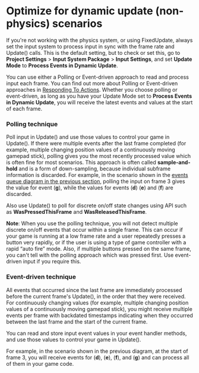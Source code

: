 # Optimize for dynamic update (non-physics) scenarios

If you're not working with the physics system, or using FixedUpdate, always set the input system to process input in sync with the frame rate and Update() calls. This is the default setting, but to check or set this, go to  **Project Settings** \> **Input System Package** \> **Input Settings**, and set **Update Mode** to **Process Events in Dynamic Update**.

You can use either a Polling or Event-driven approach to read and process input each frame. You can find out more about Polling or Event-driven approaches in [Responding To Actions](RespondingToActions.html). Whether you choose polling or event-driven, as long as you have your Update Mode set to **Process Events in Dynamic Update**, you will receive the latest events and values at the start of each frame.

### Polling technique

Poll input in Update() and use those values to control your game in Update(). If there were multiple events after the last frame completed (for example, multiple changing position values of a continuously moving gamepad stick), polling gives you the most recently processed value which is often fine for most scenarios. This approach is often called **sample-and-hold** and is a form of down-sampling, because individual subframe information is discarded. For example, in the scenario shown in the [events queue diagram in the previous section](TimingInputEventsQueue.md), polling the input on frame 3 gives the value for event (**g**), while the values for events (**d**) (**e**) and (**f**) are discarded.

Also use Update() to poll for discrete on/off state changes using API such as **WasPressedThisFrame** and **WasReleasedThisFrame**.

**Note**: When you use the polling technique, you will not detect multiple discrete on/off events that occur within a single frame. This can occur if your game is running at a low frame rate and a user repeatedly presses a button very rapidly, or if the user is using a type of game controller with a rapid “auto fire” mode. Also, if multiple buttons pressed on the same frame, you can't tell with the polling approach which was pressed first. Use event-driven input if you require this.

### Event-driven technique

All events that occurred since the last frame are immediately processed before the current frame's Update(), in the order that they were received. For continuously changing values  (for example, multiple changing position values of a continuously moving gamepad stick), you might receive multiple events per frame with backdated timestamps indicating when they occurred between the last frame and the start of the current frame.

You can read and store input event values in your event handler methods, and use those values to control your game in Update(). 

For example, in the scenario shown in the previous diagram, at the start of frame 3, you will receive events for (**d**), (**e**), (**f**), and (**g**) and can process all of them in your game code.